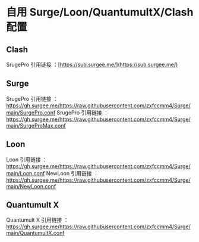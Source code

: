 # 自用 Surge/Loon/QuantumultX/Clash 配置

## Clash

SrugePro 引用链接 ：[https://sub.surgee.me/](https://sub.surgee.me/)

## Surge

SrugePro 引用链接 ： https://gh.surgee.me/https://raw.githubusercontent.com/zxfccmm4/Surge/main/SurgePro.conf
SrugePro 引用链接 ： https://gh.surgee.me/https://raw.githubusercontent.com/zxfccmm4/Surge/main/SurgeProMax.conf

## Loon

Loon 引用链接 ： https://gh.surgee.me/https://raw.githubusercontent.com/zxfccmm4/Surge/main/Loon.conf
NewLoon 引用链接 ： https://gh.surgee.me/https://raw.githubusercontent.com/zxfccmm4/Surge/main/NewLoon.conf

## Quantumult X

Quantumult X 引用链接 ： https://gh.surgee.me/https://raw.githubusercontent.com/zxfccmm4/Surge/main/QuantumultX.conf

